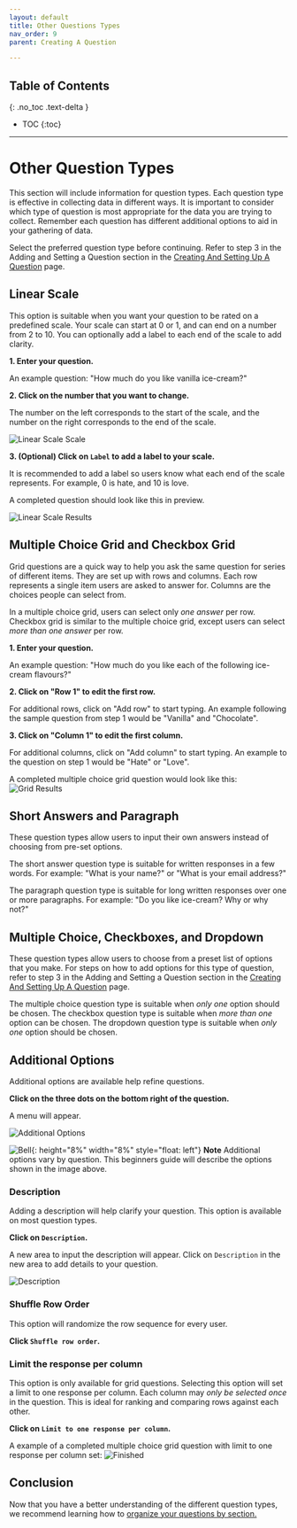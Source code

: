 ```yaml
---
layout: default
title: Other Questions Types
nav_order: 9
parent: Creating A Question

---
```


## Table of Contents
{: .no_toc .text-delta }
* TOC
{:toc}

---

# Other Question Types

This section will include information for question types. Each question type is effective in collecting data in different ways. It is important to consider which type of question is most appropriate for the data you are trying to collect. Remember each question has different additional options to aid in your gathering of data.

Select the preferred question type before continuing. Refer to step 3 in the Adding and Setting a Question section in the [Creating And Setting Up A Question](./makingAQuestion.md) page.

## Linear Scale

This option is suitable when you want your question to be rated on a predefined scale. Your scale can start at 0 or 1, and can end on a number from 2 to 10. You can optionally add a label to each end of the scale to add clarity.

**1. Enter your question.**

An example question: "How much do you like vanilla ice-cream?"

**2. Click on the number that you want to change.**

The number on the left corresponds to the start of the scale, and the number on the right corresponds to the end of the scale.

![Linear Scale Scale](../images/questions/1_linearScale.gif)

**3. (Optional) Click on `Label` to add a label to your scale.**

It is recommended to add a label so users know what each end of the scale represents. For example, 0 is hate, and 10 is love.

A completed question should look like this in preview.

![Linear Scale Results](../images/questions/1_linearResults.png)

## Multiple Choice Grid and Checkbox Grid

Grid questions are a quick way to help you ask the same question for series of different items. They are set up with rows and columns. Each row represents a single item users are asked to answer for. Columns are the choices people can select from.

In a multiple choice grid, users can select only _one answer_ per row. Checkbox grid is similar to the multiple choice grid, except users can select _more than one answer_ per row.
  
**1. Enter your question.**

An example question: "How much do you like each of the following ice-cream flavours?"

**2. Click on "Row 1" to edit the first row.**

For additional rows, click on "Add row" to start typing. An example following the sample question from step 1 would be "Vanilla" and "Chocolate".

**3. Click on "Column 1" to edit the first column.**

For additional columns, click on "Add column" to start typing. An example to the question on step 1 would be "Hate" or "Love".
  
A completed multiple choice grid question would look like this:
![Grid Results](../images/questions/2_gridResults.png)

## Short Answers and Paragraph

These question types allow users to input their own answers instead of choosing from pre-set options.

The short answer question type is suitable for written responses in a few words. For example: "What is your name?" or "What is your email address?"

The paragraph question type is suitable for long written responses over one or more paragraphs. For example: "Do you like ice-cream? Why or why not?"

## Multiple Choice, Checkboxes, and Dropdown

These question types allow users to choose from a preset list of options that you make. For steps on how to add options for this type of question, refer to step 3 in the Adding and Setting a Question section in the [Creating And Setting Up A Question](./makingAQuestion.md) page.

The multiple choice question type is suitable when _only one_ option should be chosen.
The checkbox question type is suitable when _more than one_ option can be chosen.
The dropdown question type is suitable when _only one_ option should be chosen.

## Additional Options

Additional options are available help refine questions.
  
**Click on the three dots on the bottom right of the question.**

A menu will appear.

![Additional Options](../images/questions/2_advanced.png)

![Bell](https://github.com/kevtrng/Google-Forms-Guide/blob/gh-pages/docs/images/icons/bell.png?raw=true){: height="8%" width="8%" style="float: left"}
**Note** Additional options vary by question. This beginners guide will describe the options shown in the image above.

### Description

Adding a description will help clarify your question. This option is available on most question types.

**Click on `Description`.**

A new area to input the description will appear. Click on `Description` in the new area to add details to your question.

![Description](../images/questions/2_description.gif)
  
### Shuffle Row Order

This option will randomize the row sequence for every user.

**Click `Shuffle row order`.**

### Limit the response per column

This option is only available for grid questions. Selecting this option will set a limit to one response per column. Each column may _only be selected once_ in the question. This is ideal for ranking and comparing rows against each other.

**Click on `Limit to one response per column`.**

A example of a completed multiple choice grid question with limit to one response per column set:
![Finished](https://github.com/kevtrng/Google-Forms-Guide/blob/gh-pages/docs/images/questions/2_finished.png?raw=true)

## Conclusion

Now that you have a better understanding of the different question types, we recommend learning how to [organize your questions by section.](../formsSections.md)